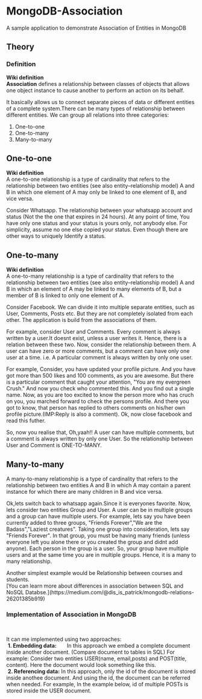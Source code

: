 <h1> MongoDB-Association </h1>
A sample application to demonstrate Association of Entities in MongoDB

<h2> Theory </h2>

<h3> Definition </h3>
<p>
<strong>Wiki definition</strong><br/>
<strong>Association</strong> defines a relationship between classes of objects that allows one object instance to cause another to perform an action on its behalf. 
  
It basically allows us to connect separate pieces of data or different entities of a complete system.There can be many types of relationship between different entities. We can group all relations into three categories:<br />
<ol>
  <li>One-to-one</li>
  <li>One-to-many</li>
  <li>Many-to-many</li>
 </ol>
 </p>
<h2> One-to-one </h2>
<p>
<strong>Wiki definition</strong><br/>
  A one-to-one relationship is a type of cardinality that refers to the relationship between two entities (see also entity–relationship model) A and B in which one element of A may only be linked to one element of B, and vice versa.
  
  Consider Whatsapp. The relationship between your whatsapp account and status (Not the the one that expires in 24 hours). At any point of time, You have only one status and your status is yours only, not anybody else. For simplicity, assume no one else copied your status. Even though there are other ways to uniquely Identify a status. 
</p>
<h2> One-to-many </h2>
<p>
<strong>Wiki definition</strong><br/>
  A one-to-many relationship is a type of cardinality that refers to the relationship between two entities (see also entity–relationship model) A and B in which an element of A may be linked to many elements of B, but a member of B is linked to only one element of A.
  
  Consider Facebook. We can divide it into multiple separate entities, such as User, Comments, Posts etc. But they are not completely isolated from each other. The application is build from the associations of them. 
  
  For example, consider User and Comments. Every comment is always written by a user.It doesnt exist, unless a user writes it. Hence, there is a relation between these two. Now, consider the relationship between them. A user can have zero or more comments, but a comment can have only one user at a time. i.e. A particular comment is always written by only one user.
  
  For example, Consider, you have updated your profile picture. And you have got more than 500 likes and 100 comments, as you are awesome. But there is a particular comment that caught your attention, "You are my evergreen Crush." And now you check who commented this. And you find out a single name. Now, as you are too excited to know the person more who has cruch on you, you marched forward to check the persons profile. And there you got to know, that person has replied to others comments on his/her own profile picture.(IMP:Reply is also a comment). Ok, now close facebook and read this futher. 
  
  So, now you realise that, Oh,yaah!! A user can have multiple comments, but a comment is always written by only one User. So the relationship between User and Comment is ONE-TO-MANY. 
  </p>
<h2> Many-to-many </h2>
<p>
  A many-to-many relationship is a type of cardinality that refers to the relationship between two entities A and B in which A may contain a parent instance for which there are many children in B and vice versa.
  
   Ok,lets switch back to whatsapp again.Since it is everyones favorite. Now, lets consider two entities Group and User. A user can be in multiple groups and a group can have multiple users. For example, lets say you have been currently added to three groups, "Friends Forever","We are the Badass","Laziest creatures". Taking one group into consideration, lets say "Friends Forever". In that group, you must be having many friends (unless everyone left you alone there or you created the group and didnt add anyone). Each person in the group is a user. So, your group have multiple users and at the same time you are in multiple groups. Hence, it is a many to many relationship.
  </p> 
   Another simplest example would be Relationship between courses and students.
   <br />
 [You can learn more about differences in association between SQL and NoSQL Databse.](https://medium.com/@dis_is_patrick/mongodb-relations-26201385b919)
 
<h3> Implementation of Association in MongoDB </h3><br/>
<p> It can me implemented using two approaches:<br/> 
  <strong>1. Embedding data:</strong>
          In this approach we embed a complete document inside another document. (Compare document to tables in SQL)
      For example: Consider two entities USER(name, email,posts) and POST(title, content).
      Here the document would look something like this.<br/>   
  <strong>2. Referencing data:</strong> 
          In this approach, only the id of the document is stored inside anothee document. And using the id, the document can       be referred when needed. For example, In the example below, id of multiple POSTs is stored inside the USER document.  
     </p>   

 
   
